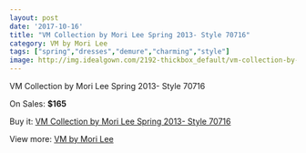 ```yaml
---
layout: post
date: '2017-10-16'
title: "VM Collection by Mori Lee Spring 2013- Style 70716"
category: VM by Mori Lee
tags: ["spring","dresses","demure","charming","style"]
image: http://img.idealgown.com/2192-thickbox_default/vm-collection-by-mori-lee-spring-2013-style-70716.jpg
---
```

VM Collection by Mori Lee Spring 2013- Style 70716

On Sales: **$165**
<a href="https://www.idealgown.com/en/vm-by-mori-lee/1031-vm-collection-by-mori-lee-spring-2013-style-70716.html"><amp-img layout="responsive" width="600" height="600" src="//img.idealgown.com/2192-thickbox_default/vm-collection-by-mori-lee-spring-2013-style-70716.jpg" alt="VM Collection by Mori Lee Spring 2013- Style 70716 0" /></a>
<a href="https://www.idealgown.com/en/vm-by-mori-lee/1031-vm-collection-by-mori-lee-spring-2013-style-70716.html"><amp-img layout="responsive" width="600" height="600" src="//img.idealgown.com/2193-thickbox_default/vm-collection-by-mori-lee-spring-2013-style-70716.jpg" alt="VM Collection by Mori Lee Spring 2013- Style 70716 1" /></a>

Buy it: [VM Collection by Mori Lee Spring 2013- Style 70716](https://www.idealgown.com/en/vm-by-mori-lee/1031-vm-collection-by-mori-lee-spring-2013-style-70716.html "VM Collection by Mori Lee Spring 2013- Style 70716")

View more: [VM by Mori Lee](https://www.idealgown.com/en/13-vm-by-mori-lee "VM by Mori Lee")